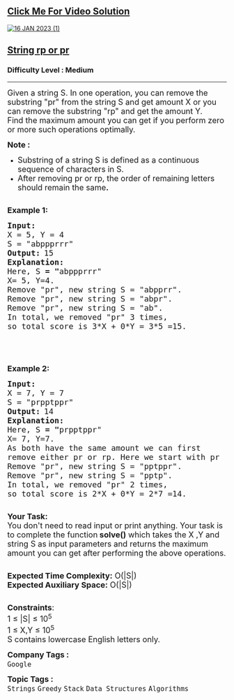 <h2><a href="https://youtu.be/gJJomUZqf8A">Click Me For Video Solution</a></h2>

<a href="https://youtu.be/gJJomUZqf8A">![16 JAN 2023 (1)](https://user-images.githubusercontent.com/91456523/226838070-e7a3d081-19f7-4997-be8d-87a8213d0839.png)</a>

<h2><a href="https://practice.geeksforgeeks.org/problems/d25f415de2ff3e02134de03e17ad019d723ab2e9/1">String rp or pr</a></h2><h3>Difficulty Level : Medium</h3><hr><div class="problems_problem_content__Xm_eO"><p><span style="font-size:18px">Given a string S. In one operation, you can remove the substring "pr" from the string S and get amount X or you can remove the substring "rp" and get the amount Y.&nbsp;<br>
Find the maximum amount you can get if you perform zero or more such operations optimally.&nbsp;</span></p>

<p><span style="font-size:18px"><strong>Note :&nbsp;</strong></span></p>

<ul>
	<li><span style="font-size:18px">Substring of a string S is defined as a continuous sequence of characters in S.</span></li>
	<li><span style="font-size:18px">After removing pr or rp, the order of remaining letters should remain the same<strong>.</strong></span></li>
</ul>

<p><br>
<span style="font-size:18px"><strong>Example 1:</strong></span></p>

<pre><span style="font-size:18px"><strong>Input:</strong></span>
<span style="font-size:18px">X = 5, Y = 4
S = "abppprrr"</span>
<strong><span style="font-size:18px">Output:</span> </strong><span style="font-size:18px">15</span>
<span style="font-size:18px"><strong>Explanation: </strong></span>
<span style="font-size:18px">Here, S <strong>= "</strong>abppprrr" </span>
<span style="font-size:18px">X= 5, Y=4.</span>
<span style="font-size:18px">Remove "pr", new string S = "abpprr".</span>
<span style="font-size:18px">Remove "pr", new string S = "abpr".</span>
<span style="font-size:18px">Remove "pr", new string S = "ab".</span>
<span style="font-size:18px">In total, we removed "pr" 3 times, 
so total score is 3*X + 0*Y = 3*5 =15.</span>
</pre>

<p>&nbsp;</p>

<p>&nbsp;</p>

<p><span style="font-size:18px"><strong>Example 2:</strong></span></p>

<pre><span style="font-size:18px"><strong>Input:</strong></span>
<span style="font-size:18px">X = 7, Y = 7
S = "prpptppr"</span>
<strong><span style="font-size:18px">Output:</span> </strong><span style="font-size:18px">14</span>
<span style="font-size:18px"><strong>Explanation: </strong></span>
<span style="font-size:18px">Here, S <strong>= "</strong>prpptppr" </span>
<span style="font-size:18px">X= 7, Y=7.
As both have the same amount we can first 
remove either pr or rp. Here we start with pr</span>
<span style="font-size:18px">Remove "pr", new string S = "pptppr".</span>
<span style="font-size:18px">Remove "pr", new string S = "pptp".</span>
<span style="font-size:18px">In total, we removed "pr" 2 times, 
so total score is 2*X + 0*Y = 2*7 =14.</span></pre>

<p><br>
<span style="font-size:18px"><strong>Your Task:&nbsp;</strong><br>
You don't need to read input or print anything. Your task is to complete the function<strong>&nbsp;solve()</strong>&nbsp;which takes the X ,Y and string S&nbsp;as input parameters&nbsp;and&nbsp;returns the maximum amount you can get after performing the above operations.</span></p>

<p><br>
<span style="font-size:18px"><strong>Expected Time Complexity:</strong>&nbsp;O(|S|)<br>
<strong>Expected Auxiliary Space:</strong>&nbsp;O(|S|)</span></p>

<p><br>
<span style="font-size:18px"><strong>Constraints</strong>:<br>
1 ≤ |S| ≤ 10<sup>5</sup><br>
1 ≤ X,Y ≤ 10<sup>5</sup><br>
S contains&nbsp;lowercase English letters only.</span></p>
</div><p><span style=font-size:18px><strong>Company Tags : </strong><br><code>Google</code>&nbsp;<br><p><span style=font-size:18px><strong>Topic Tags : </strong><br><code>Strings</code>&nbsp;<code>Greedy</code>&nbsp;<code>Stack</code>&nbsp;<code>Data Structures</code>&nbsp;<code>Algorithms</code>&nbsp;
